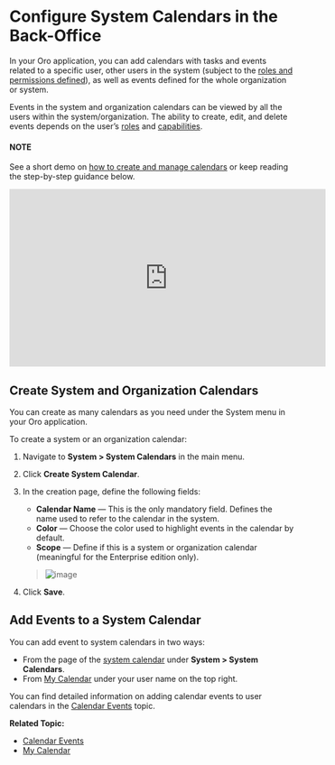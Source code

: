 <a id="user-guide-calendars"></a>

# Configure System Calendars in the Back-Office

In your Oro application, you can add calendars with tasks and events related to a specific user, other users in the system
(subject to the [roles and permissions defined](../user-management/roles/index.md#user-guide-user-management-permissions)), as well as events
defined for the whole organization or system.

Events in the system and organization calendars can be viewed by all the users within the system/organization.
The ability to create, edit, and delete events depends on the user’s [roles](../user-management/roles/index.md#user-guide-user-management-permissions) and [capabilities](../user-management/roles/admin-capabilities.md#admin-capabilities-org-calendar-events).

#### NOTE
See a short demo on <a href="https://academy.oroinc.com/media-library/create-and-manage-calendars#play=fVcOy3TmuQg" target="_blank">how to create and manage calendars</a> or keep reading the step-by-step guidance below.

<iframe width="560" height="315" src="https://www.youtube.com/embed/fVcOy3TmuQg" frameborder="0" allowfullscreen></iframe>

## Create System and Organization Calendars

You can create as many calendars as you need under the System menu in your Oro application.

To create a system or an organization calendar:

1. Navigate to **System > System Calendars** in the main menu.
2. Click **Create System Calendar**.
3. In the creation page, define the following fields:
   * **Calendar Name** — This is the only mandatory field. Defines the name used to refer to the calendar in the system.
   * **Color** — Choose the color used to highlight events in the calendar by default.
   * **Scope** — Define if this is a system or organization calendar (meaningful for the Enterprise edition only).

   > ![image](user/img/system/system_calendars/create_system_cal_new.png)
4. Click **Save**.

<a id="user-guide-calendars-add-event"></a>

## Add Events to a System Calendar

You can add event to system calendars in two ways:

* From the page of the [system calendar](../../activities/calendar-events/create-calendar-event.md#user-guide-activities-events-add-system-calendar) under **System > System Calendars**.
* From [My Calendar](../../activities/calendar-events/create-calendar-event.md#user-guide-activities-events-add-my-calendar) under your user name on the top right.

You can find detailed information on adding calendar events to user calendars in the [Calendar Events](../../activities/calendar-events/create-calendar-event.md#doc-activities-events-actions-add) topic.

**Related Topic:**

* [Calendar Events](../../activities/calendar-events/index.md#doc-activities-events)
* [My Calendar](../../getting-started/user-menu/my-calendar.md#user-guide-calendars-manage)

<!-- fa-bars = fa-navicon -->
<!-- Ic Tiles is used as Set As Default in saved views, and as tiles in display layout options -->
<!-- IcPencil refers to Rename in Commerce and Inline Editing in CRM -->
<!-- Check mark in the square. -->
<!-- SortDesc is also used as drop-down arrow -->
